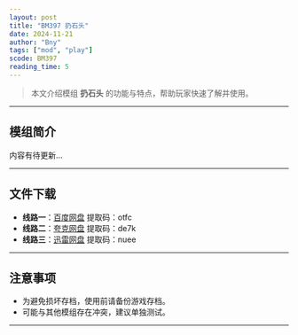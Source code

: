 ```yaml
---
layout: post
title: "BM397 扔石头"
date: 2024-11-21
author: "Bny"
tags: ["mod", "play"]
scode: BM397
reading_time: 5
---
```


> 本文介绍模组 **扔石头** 的功能与特点，帮助玩家快速了解并使用。

---

## 模组简介

内容有待更新...

---


## 文件下载
- **线路一**：[百度网盘](https://pan.baidu.com/s/11fx2unikTO0_VbHp6ORI3w?pwd=otfc)  提取码：otfc  
- **线路二**：[夸克网盘](https://pan.quark.cn/s/cf95b94ca857?pwd=de7k)  提取码：de7k  
- **线路三**：[迅雷网盘](https://pan.xunlei.com/s/VOCCbYAn2TGNUD5jUMa4uvi2A1?pwd=nuee)  提取码：nuee  

---

## 注意事项
- 为避免损坏存档，使用前请备份游戏存档。
- 可能与其他模组存在冲突，建议单独测试。

---

